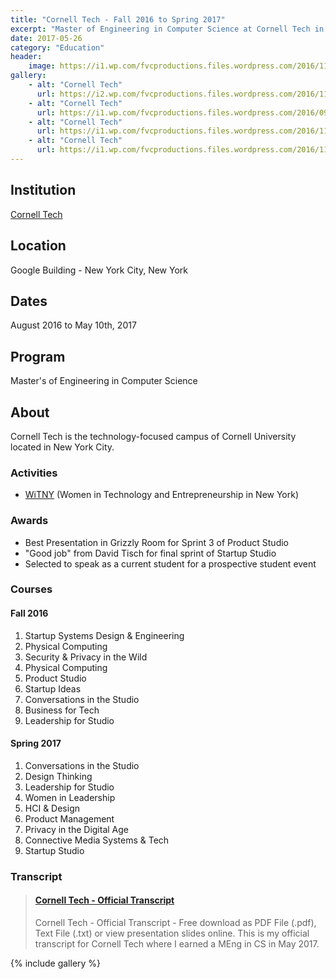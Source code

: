 ```yaml
---
title: "Cornell Tech - Fall 2016 to Spring 2017"
excerpt: "Master of Engineering in Computer Science at Cornell Tech in New York City."
date: 2017-05-26
category: "Education"
header:
    image: https://i1.wp.com/fvcproductions.files.wordpress.com/2016/11/2016-11-29-photo-00000102.jpg?w=255&h=191&crop&ssl=1&zoom=2
gallery:
    - alt: "Cornell Tech"
      url: https://i2.wp.com/fvcproductions.files.wordpress.com/2016/11/buildboard-1.jpg?w=487&h=365&crop&ssl=1&zoom=2
    - alt: "Cornell Tech"
      url: https://i1.wp.com/fvcproductions.files.wordpress.com/2016/09/cornell.jpg?w=255&h=170&crop&ssl=1&zoom=2
    - alt: "Cornell Tech"
      url: https://i1.wp.com/fvcproductions.files.wordpress.com/2016/11/2016-11-29-photo-00000102.jpg?w=255&h=191&crop&ssl=1&zoom=2
    - alt: "Cornell Tech"
      url: https://i1.wp.com/fvcproductions.files.wordpress.com/2016/11/img_0047.jpg?w=746&h=560&crop&ssl=1&zoom=2
---
```


## Institution

<a title="Cornell Tech" href="https://tech.cornell.edu" target="_blank" rel="noopener">Cornell Tech</a>

## Location

Google Building - New York City, New York

## Dates

August 2016 to May 10th, 2017

## Program

Master's of Engineering in Computer Science

## About

Cornell Tech is the technology-focused campus of Cornell University located in New York City.

### Activities

- [WiTNY](https://tech.cornell.edu/impact/witny) (Women in Technology and Entrepreneurship in New York)

### Awards

- Best Presentation in Grizzly Room for Sprint 3 of Product Studio
- "Good job" from David Tisch for final sprint of Startup Studio
- Selected to speak as a current student for a prospective student event

### Courses

#### Fall 2016

1. Startup Systems Design & Engineering
2. Physical Computing
3. Security & Privacy in the Wild
4. Physical Computing
5. Product Studio
6. Startup Ideas
7. Conversations in the Studio
8. Business for Tech
9. Leadership for Studio

#### Spring 2017

1. Conversations in the Studio
2. Design Thinking
3. Leadership for Studio
4. Women in Leadership
5. HCI & Design
6. Product Management
7. Privacy in the Digital Age
8. Connective Media Systems & Tech
9. Startup Studio

### Transcript

<blockquote class="embedly-card"><h4><a href="https://www.scribd.com/document/349468859/Cornell-Tech-Official-Transcript">Cornell Tech - Official Transcript</a></h4><p>Cornell Tech - Official Transcript - Free download as PDF File (.pdf), Text File (.txt) or view presentation slides online. This is my official transcript for Cornell Tech where I earned a MEng in CS in May 2017.</p></blockquote>

{% include gallery %}
